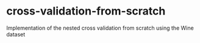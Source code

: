 # cross-validation-from-scratch

Implementation of the nested cross validation from scratch using the Wine dataset
